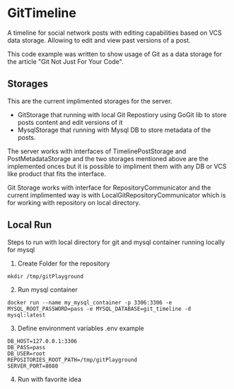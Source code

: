 # GitTimeline
A timeline for social network posts with editing capabilities based on VCS data storage.
Allowing to edit and view past versions of a post.

This code example was written to show usage of Git as a data storage for the article "Git Not Just For Your Code".

## Storages
This are the current implimented storages for the server.
* GitStorage that running with local Git Repostiory using GoGit lib to store posts content and edit versions of it
* MysqlStorage that running with Mysql DB to store metadata of the posts.

The server works with interfaces of TimelinePostStorage and PostMetadataStorage and the two storages mentioned above are the implemented onces but it is possible to impliment them with any DB or VCS like product that fits the interface.

Git Storage works with interface for RepositoryCommunicator and the current implimented way is with LocalGitRepositoryCommunicator which is for working with repository on local directory.

## Local Run
Steps to run with local directory for git and mysql container running locally for mysql

1. Create Folder for the repository
```
mkdir /tmp/gitPlayground
```
2. Run mysql container
```
docker run --name my_mysql_container -p 3306:3306 -e MYSQL_ROOT_PASSWORD=pass -e MYSQL_DATABASE=git_timeline -d mysql:latest
```
3. Define environment variables .env example
```
DB_HOST=127.0.0.1:3306
DB_PASS=pass
DB_USER=root
REPOSITORIES_ROOT_PATH=/tmp/gitPlayground
SERVER_PORT=8080
```
4. Run with favorite idea

